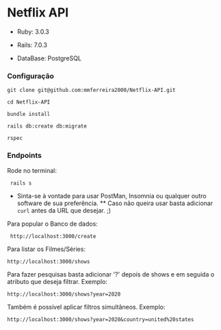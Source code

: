 # Netflix API

* Ruby: 3.0.3

* Rails: 7.0.3

* DataBase: PostgreSQL

### Configuração

```
git clone git@github.com:mmferreira2000/Netflix-API.git

cd Netflix-API

bundle install

rails db:create db:migrate

rspec
```

### Endpoints

Rode no terminal:
```
 rails s
```
* Sinta-se à vontade para usar PostMan, Insomnia ou qualquer outro software de sua preferência.
** Caso não queira usar basta adicionar ```curl``` antes da URL que desejar. ;)

Para popular o Banco de dados:

```
 http://localhost:3000/create
```

Para listar os Filmes/Séries:

```
http://localhost:3000/shows
```

Para fazer pesquisas basta adicionar '?' depois de shows e em seguida o atributo que deseja filtrar. Exemplo:

```
http://localhost:3000/shows?year=2020
```

Também é possível aplicar filtros simultâneos. Exemplo:

```
http://localhost:3000/shows?year=2020&country=united%20states
```
